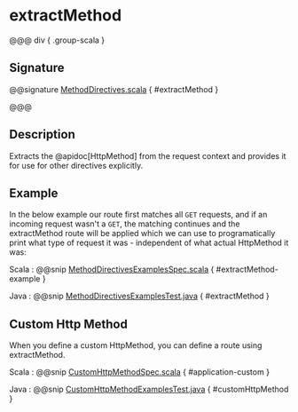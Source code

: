 # extractMethod

@@@ div { .group-scala }

## Signature

@@signature [MethodDirectives.scala](/http/src/main/scala/akka/http/scaladsl/server/directives/MethodDirectives.scala) { #extractMethod }

@@@

## Description

Extracts the @apidoc[HttpMethod] from the request context and provides it for use for other directives explicitly.

## Example

In the below example our route first matches all `GET` requests, and if an incoming request wasn't a `GET`,
the matching continues and the extractMethod route will be applied which we can use to programatically
print what type of request it was - independent of what actual HttpMethod it was:

Scala
:   @@snip [MethodDirectivesExamplesSpec.scala](/docs/src/test/scala/docs/http/scaladsl/server/directives/MethodDirectivesExamplesSpec.scala) { #extractMethod-example }

Java
:   @@snip [MethodDirectivesExamplesTest.java](/docs/src/test/java/docs/http/javadsl/server/directives/MethodDirectivesExamplesTest.java) { #extractMethod }

## Custom Http Method

When you define a custom HttpMethod, you can define a route using extractMethod.

Scala
:  @@snip [CustomHttpMethodSpec.scala](/docs/src/test/scala/docs/http/scaladsl/server/directives/CustomHttpMethodSpec.scala) { #application-custom }

Java
:  @@snip [CustomHttpMethodExamplesTest.java](/docs/src/test/java/docs/http/javadsl/server/directives/CustomHttpMethodExamplesTest.java) { #customHttpMethod }
